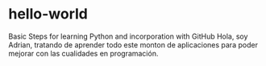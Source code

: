 # hello-world
Basic Steps for learning Python and incorporation with GitHub
Hola, soy Adrian, tratando de aprender todo este monton de aplicaciones para poder mejorar con las cualidades en programación.
